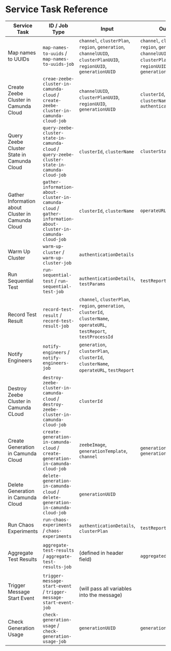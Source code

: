 # Service Task Reference

|                   Service Task                    |                                                 ID / Job Type                                                 |                                                           Input                                                           |                                                       Output                                                       |                              Header                              |
|---------------------------------------------------|---------------------------------------------------------------------------------------------------------------|---------------------------------------------------------------------------------------------------------------------------|--------------------------------------------------------------------------------------------------------------------|------------------------------------------------------------------|
| Map names to UUIDs                                | `map-names-to-uuids` / `map-names-to-uuids-job`                                                               | `channel`, `clusterPlan`, `region`, `generation`, `channelUUID`, `clusterPlanUUID`, `regionUUID`, `generationUUID`        | `channel`, `clusterPlan`, `region`, `generation`, `channelUUID`, `clusterPlanUUID`, `regionUUID`, `generationUUID` |                                                                  |
| Create Zeebe Cluster in Camunda Cloud             | `creae-zeebe-cluster-in-camunda-cloud` / `create-zeebe-cluster-in-camunda-cloud-job`                          | `channelUUID`, `clusterPlanUUID`, `regionUUID`, `generationUUID`                                                          | `clusterId`, `clusterName`, `authenticationDetails`                                                                |                                                                  |
| Query Zeebe Cluster State in Camunda Cloud        | `query-zeebe-cluster-state-in-camunda-cloud` / `query-zeebe-cluster-state-in-camunda-cloud-job`               | `clusterId`, `clusterName`                                                                                                | `clusterStatus`                                                                                                    |                                                                  |
| Gather Information about Cluster in Camunda Cloud | `gather-information-about-cluster-in-camunda-cloud` / `gather-information-about-cluster-in-camunda-cloud-job` | `clusterId`, `clusterName`                                                                                                | `operateURL`                                                                                                       |                                                                  |
| Warm Up Cluster                                   | `warm-up-cluster` / `warm-up-cluster-job`                                                                     | `authenticationDetails`                                                                                                   |                                                                                                                    |                                                                  |
| Run Sequential Test                               | `run-sequential-test` / `run-sequential-test-job`                                                             | `authenticationDetails`, `testParams`                                                                                     | `testReport`                                                                                                       |                                                                  |
| Record Test Result                                | `record-test-result` / `record-test-result-job`                                                               | `channel`, `clusterPlan`, `region`, `generation`, `clusterId`, `clusterName`, `operateURL`, `testReport`, `testProcessId` |                                                                                                                    |                                                                  |
| Notify Engineers                                  | `notify-engineers` / `notify-engineers-job`                                                                   | `generation`, `clusterPlan`, `clusterId`, `clusterName`, `operateURL`, `testReport`                                       |                                                                                                                    |                                                                  |
| Destroy Zeebe Cluster in Camunda CLoud            | `destroy-zeebe-cluster-in-camunda-cloud` / `destroy-zeebe-cluster-in-camunda-cloud-job`                       | `clusterId`                                                                                                               |                                                                                                                    |                                                                  |
| Create Generation in Camunda Cloud                | `create-generation-in-camunda-cloud` / `create-generation-in-camunda-cloud-job`                               | `zeebeImage`, `generationTemplate`, `channel`                                                                             | `generation`, `generationUUID`                                                                                     |                                                                  |
| Delete Generation in Camunda Cloud                | `delete-generation-in-camunda-cloud` / `delete-generation-in-camunda-cloud-job`                               | `generationUUID`                                                                                                          |                                                                                                                    |                                                                  |
| Run Chaos Experiments                             | `run-chaos-experiments` / `chaos-experiments`                                                                 | `authenticationDetails`, `clusterPlan`                                                                                    | `testReport`                                                                                                       |                                                                  |
| Aggregate Test Results                            | `aggregate-test-results` / `aggregate-test-results-job`                                                       | (defined in header field)                                                                                                 | `aggregatedTestResult`                                                                                             | `variableNames` (comma separated list of variables to aggregate) |
| Trigger Message Start Event                       | `trigger-message-start-event` / `trigger-message-start-event-job`                                             | (will pass all variables into the message)                                                                                |                                                                                                                    | `messageName`                                                    |
| Check Generation Usage                            | `check-generation-usage` / `check-generation-usage-job`                                                       | `generationUUID`                                                                                                          | `generationNotInUse`                                                                                               |                                                                  |

